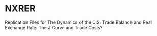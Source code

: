 # NXRER
Replication Files for  The Dynamics of the U.S. Trade Balance and Real Exchange Rate: The J Curve and Trade Costs?
